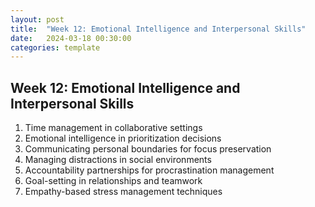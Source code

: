 ```yaml
---
layout: post
title:  "Week 12: Emotional Intelligence and Interpersonal Skills"
date:   2024-03-18 00:30:00
categories: template
---
```


## Week 12: Emotional Intelligence and Interpersonal Skills
1. Time management in collaborative settings
2. Emotional intelligence in prioritization decisions
3. Communicating personal boundaries for focus preservation
4. Managing distractions in social environments
5. Accountability partnerships for procrastination management
6. Goal-setting in relationships and teamwork
7. Empathy-based stress management techniques
